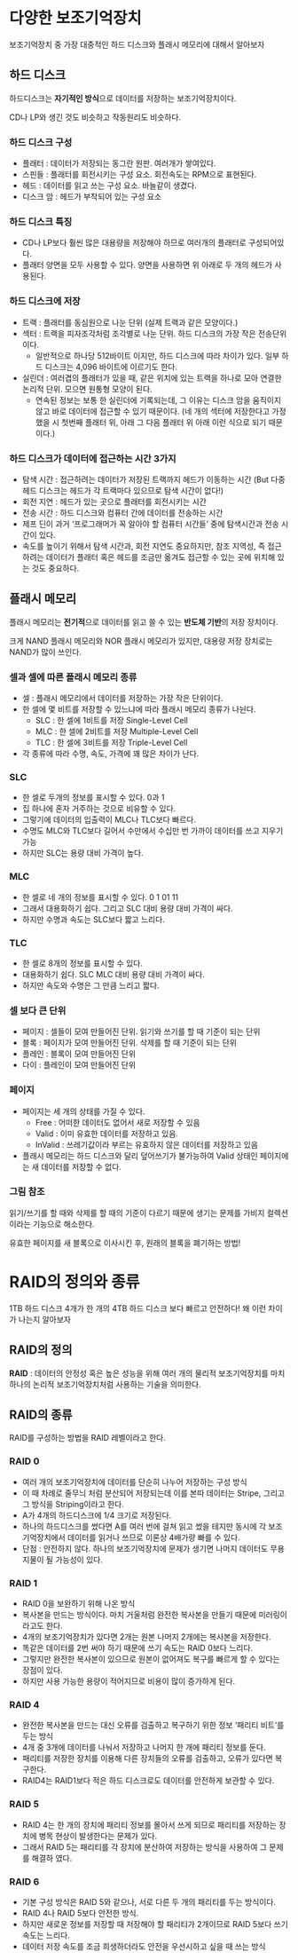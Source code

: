 # 다양한 보조기억장치

보조기억장치 중 가장 대중적인 하드 디스크와 플래시 메모리에 대해서 알아보자

## 하드 디스크

하드디스크는 **자기적인 방식**으로 데이터를 저장하는 보조기억장치이다.

CD나 LP와 생긴 것도 비슷하고 작동원리도 비슷하다.

### 하드 디스크 구성

- 플래터 : 데이터가 저장되는 동그란 원판. 여러개가 쌓여있다.
- 스핀들 : 플래터를 회전시키는 구성 요소. 회전속도는 RPM으로 표현된다.
- 헤드 : 데이터를 읽고 쓰는 구성 요소. 바늘같이 생겼다.
- 디스크 암 : 헤드가 부착되어 있는 구성 요소

### 하드 디스크 특징

- CD나 LP보다 훨씬 많은 대용량을 저장해야 하므로 여러개의 플래터로 구성되어있다.
- 플래터 양면을 모두 사용할 수 있다. 양면을 사용하면 위 아래로 두 개의 헤드가 사용된다.

### 하드 디스크에 저장

- 트랙 : 플래터를 동심원으로 나눈 단위 (실제 트랙과 같은 모양이다.)
- 섹터 : 트랙을 피자조각처럼 조각별로 나눈 단위. 하드 디스크의 가장 작은 전송단위이다.
    - 일반적으로 하나당 512바이트 이지만, 하드 디스크에 따라 차이가 있다. 일부 하드 디스크는 4,096 바이트에 이르기도 한다.
- 실린더 : 여러겹의 플래터가 있을 때, 같은 위치에 있는 트랙을 하나로 모아 연결한 논리적 단위. 모으면 원통형 모양이 된다.
    - 연속된 정보는 보통 한 실린더에 기록되는데, 그 이유는 디스크 암을 움직이지 않고 바로 데이터에 접근할 수 있기 때문이다. (네 개의 섹터에 저장한다고 가정했을 시 첫번째 플래터 위, 아래 그 다음 플래터 위 아래 이런 식으로 되기 때문이다.)

### 하드 디스크가 데이터에 접근하는 시간 3가지

- 탐색 시간 : 접근하려는 데이터가 저장된 트랙까지 헤드가 이동하는 시간 (But 다중 헤드 디스크는 헤드가 각 트랙마다 있으므로 탐색 시간이 없다!)
- 회전 지연 : 헤드가 있는 곳으로 플래터를 회전시키는 시간
- 전송 시간 : 하드 디스크와 컴퓨터 간에 데이터를 전송하는 시간
- 제프 딘이 과거 ‘프로그래머가 꼭 알아야 할 컴퓨터 시간들’ 중에 탐색시간과 전송 시간이 있다.
- 속도를 높이기 위해서 탐색 시간과, 회전 지연도 중요하지만, 참조 지역성, 즉 접근하려는 데이터가 플래터 혹은 헤드를 조금만 옮겨도 접근할 수 있는 곳에 위치해 있는 것도 중요하다.

## 플래시 메모리

플래시 메모리는 **전기적**으로 데이터를 읽고 쓸 수 있는 **반도체 기반**의 저장 장치이다.

크게 NAND 플래시 메모리와 NOR 플래시 메모리가 있지만, 대용량 저장 장치로는 NAND가 많이 쓰인다.

### 셀과 셀에 따른 플래시 메모리 종류

- 셀 : 플래시 메모리에서 데이터를 저장하는 가장 작은 단위이다.
- 한 셀에 몇 비트를 저장할 수 있느냐에 따라 플래시 메모리 종류가 나뉜다.
    - SLC : 한 셀에 1비트를 저장 Single-Level Cell
    - MLC : 한 셀에 2비트를 저장 Multiple-Level Cell
    - TLC : 한 셀에 3비트를 저장 Triple-Level Cell
- 각 종류에 따라 수명, 속도, 가격에 꽤 많은 차이가 난다.

### SLC

- 한 셀로 두개의 정보를 표시할 수 있다. 0과 1
- 집 하나에 혼자 거주하는 것으로 비유할 수 있다.
- 그렇기에 데이터의 입출력이 MLC나 TLC보다 빠르다.
- 수명도 MLC와 TLC보다 길어서 수만에서 수십만 번 가까이 데이터를 쓰고 지우기 가능
- 하지만 SLC는 용량 대비 가격이 높다.

### MLC

- 한 셀로 네 개의 정보를 표시할 수 있다. 0 1 01 11
- 그래서 대용화하기 쉽다. 그리고 SLC 대비 용량 대비 가격이 싸다.
- 하지만 수명과 속도는 SLC보다 짧고 느리다.

### TLC

- 한 셀로 8개의 정보를 표시할 수 있다.
- 대용화하기 쉽다. SLC MLC 대비 용량 대비 가격이 싸다.
- 하지만 속도와 수명은 그 만큼 느리고 짧다.

### 셀 보다 큰 단위

- 페이지 : 셀들이 모여 만들어진 단위. 읽기와 쓰기를 할 때 기준이 되는 단위
- 블록 : 페이지가 모여 만들어진 단위. 삭제를 할 때 기준이 되는 단위
- 플레인 : 블록이 모여 만들어진 단위
- 다이 : 플레인이 모여 만들어진 단위

### 페이지

- 페이지는 세 개의 상태를 가질 수 있다.
    - Free : 어떠한 데이터도 없어서 새로 저장할 수 있음
    - Valid : 이미 유효한 데이터를 저장하고 있음.
    - InValid : 쓰레기값이라 부르는 유효하지 않은 데이터를 저장하고 있음
- 플래시 메모리는 하드 디스크와 달리 덮어쓰기가 불가능하여 Valid 상태인 페이지에는 새 데이터를 저장할 수 없다.

### 그림 참조

읽기/쓰기를 할 때와 삭제를 할 때의 기준이 다르기 때문에 생기는 문제를 가비지 컬렉션이라는 기능으로 해소한다.

유효한 페이지를 새 블록으로 이사시킨 후, 원래의 블록을 폐기하는 방법!

# RAID의 정의와 종류

1TB 하드 디스크 4개가 한 개의 4TB 하드 디스크 보다 빠르고 안전하다! 왜 이런 차이가 나는지 알아보자

## RAID의 정의

**RAID** : 데이터의 안정성 혹은 높은 성능을 위해 여러 개의 물리적 보조기억장치를 마치 하나의 논리적 보조기억장치처럼 사용하는 기술을 의미한다.

## RAID의 종류

RAID를 구성하는 방법을 RAID 레벨이라고 한다.

### RAID 0

- 여러 개의 보조기억장치에 데이터를 단순히 나누어 저장하는 구성 방식
- 이 때 차례로 줄무늬 처럼 분산되어 저장되는데 이를 본따 데이터는 Stripe, 그리고 그 방식을 Striping이라고 한다.
- A가 4개의 하드디스크에 1/4 크기로 저장된다.
- 하나의 하드디스크를 썼다면 A를 여러 번에 걸쳐 읽고 썼을 테지만 동시에 각 보조기억장치에서 데이터를 읽거나 쓰므로 이론상 4배가량 빠를 수 있다.
- 단점 : 안전하지 않다. 하나의 보조기억장치에 문제가 생기면 나머지 데이터도 무용지물이 될 가능성이 있다.

### RAID 1

- RAID 0을 보완하기 위해 나온 방식
- 복사본을 만드는 방식이다. 마치 거울처럼 완전한 복사본을 만들기 때문에 미러링이라고도 한다.
- 4개의 보조기억장치가 있다면 2개는 원본 나머지 2개에는 복사본을 저장한다.
- 똑같은 데이터를 2번 써야 하기 때문에 쓰기 속도는 RAID 0보다 느리다.
- 그렇지만 완전한 복사본이 있으므로 원본이 없어져도 복구를 빠르게 할 수 있다는 장점이 있다.
- 하지만 사용 가능한 용량이 적어지므로 비용이 많이 증가하게 된다.

### RAID 4

- 완전한 복사본을 만드는 대신 오류를 검출하고 복구하기 위한 정보 ‘패리티 비트’를 두는 방식
- 4개 중 3개에 데이터를 나눠서 저장하고 나머지 한 개에 패리티 정보를 둔다.
- 패리티를 저장한 장치를 이용해 다른 장치들의 오류를 검출하고, 오류가 있다면 복구한다.
- RAID4는 RAID1보다 적은 하드 디스크로도 데이터를 안전하게 보관할 수 있다.

### RAID 5

- RAID 4는 한 개의 장치에 패리티 정보를 몰아서 쓰게 되므로 패리티를 저장하는 장치에 병목 현상이 발생한다는 문제가 있다.
- 그래서 RAID 5는 패리티를 각 장치에 분산하여 저장하는 방식을 사용하여 그 문제를 해결하 였다.

### RAID 6

- 기본 구성 방식은 RAID 5와 같으나, 서로 다른 두 개의 패리티를 두는 방식이다.
- RAID 4나 RAID 5보다 안전한 방식.
- 하지만 새로운 정보를 저장할 때 저장해야 할 패리티가 2개이므로 RAID 5보다 쓰기 속도는 느리다.
- 데이터 저장 속도를 조금 희생하더라도 안전을 우선시하고 싶을 때 쓰는 방식